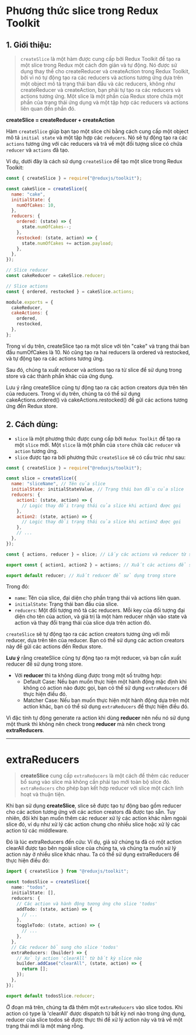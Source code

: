 # Phương thức slice trong Redux Toolkit

## 1. Giới thiệu:

> `createSlice` là một hàm được cung cấp bởi Redux Toolkit để tạo ra một slice trong Redux một cách đơn giản và tự động. Nó được sử dụng thay thế cho createReducer và createAction trong Redux Toolkit, bởi vì nó tự động tạo ra các reducers và actions tương ứng dựa trên một object mô tả trạng thái ban đầu và các reducers, không như createReducer và createAction, bạn phải tự tạo ra các reducers và actions tương ứng. Một slice là một phần của Redux store chứa một phần của trạng thái ứng dụng và một tập hợp các reducers và actions liên quan đến phần đó.

**createSlice = createReducer + createAction**

Hàm `createSlice` giúp bạn tạo một slice chỉ bằng cách cung cấp một object mô tả `initial state` và một tập hợp các `reducers`. Nó sẽ tự động tạo ra các `actions` tương ứng với các reducers và trả về một đối tượng slice có chứa `reducer` và `actions` đã tạo.

Ví dụ, dưới đây là cách sử dụng `createSlice` để tạo một slice trong Redux Toolkit:

```js
const { createSlice } = require("@reduxjs/toolkit");

const cakeSlice = createSlice({
  name: "cake",
  initialState: {
    numOfCakes: 10,
  },
  reducers: {
    ordered: (state) => {
      state.numOfCakes--;
    },
    restocked: (state, action) => {
      state.numOfCakes += action.payload;
    },
  },
});

// Slice reducer
const cakeReducer = cakeSlice.reducer;

// Slice actions
const { ordered, restocked } = cakeSlice.actions;

module.exports = {
  cakeReducer,
  cakeActions: {
    ordered,
    restocked,
  },
};
```

Trong ví dụ trên, createSlice tạo ra một slice với tên "cake" và trạng thái ban đầu numOfCakes là 10. Nó cũng tạo ra hai reducers là ordered và restocked, và tự động tạo ra các actions tương ứng.

Sau đó, chúng ta xuất reducer và actions tạo ra từ slice để sử dụng trong store và các thành phần khác của ứng dụng.

Lưu ý rằng createSlice cũng tự động tạo ra các action creators dựa trên tên của reducers. Trong ví dụ trên, chúng ta có thể sử dụng cakeActions.ordered() và cakeActions.restocked() để gửi các actions tương ứng đến Redux store.

## 2. Cách dùng:

- `slice` là một phương thức được cung cấp bởi `Redux Toolkit` để tạo ra một `slice` mới. Một `slice` là một phần của `store` chứa các `reducer` và `action` tương ứng.
- `slice` được tạo ra bởi phương thức `createSlice` sẽ có cấu trúc như sau:

```js
const { createSlice } = require("@reduxjs/toolkit");

const slice = createSlice({
  name: "sliceName", // Tên của slice
  initialState: initialStateValue, // Trạng thái ban đầu của slice
  reducers: {
    action1: (state, action) => {
      // Logic thay đổi trạng thái của slice khi action1 được gọi
    },
    action2: (state, action) => {
      // Logic thay đổi trạng thái của slice khi action2 được gọi
    },
    // ...
  },
});

const { actions, reducer } = slice; // Lấy các actions và reducer từ slice

export const { action1, action2 } = actions; // Xuất các actions để sử dụng trong ứng dụng

export default reducer; // Xuất reducer để sử dụng trong store
```

Trong đó:

- `name`: Tên của slice, đại diện cho phần trạng thái và actions liên quan.
- `initialState`: Trạng thái ban đầu của slice.
- `reducers`: Một đối tượng mô tả các reducers. Mỗi key của đối tượng đại diện cho tên của action, và giá trị là một hàm reducer nhận vào state và action và thay đổi trạng thái của slice dựa trên action đó.

`createSlice` sẽ tự động tạo ra các action creators tương ứng với mỗi reducer, dựa trên tên của reducer. Bạn có thể sử dụng các action creators này để gửi các actions đến Redux store.

**Lưu ý** rằng createSlice cũng tự động tạo ra một reducer, và bạn cần xuất reducer để sử dụng trong store.

- Với **reducer** thì ta không dùng được trong một số trường hợp:
  - Default Case: Nếu bạn muốn thực hiện một hành động mặc định khi không có action nào được gọi, bạn có thể sử dụng `extraReducers` để thực hiện điều đó.
  - Matcher Case: Nếu bạn muốn thực hiện một hành động dựa trên một action khác, bạn có thể sử dụng `extraReducers` để thực hiện điều đó.

Vì đặc tính tự động generate ra action khi dùng **reducer** nên nếu nó sử dụng một thunk thì không nên check trong **reducer** mà nên check trong **extraReducers**.

---

# extraReducers

> **createSlice** cung cấp `extraReducers` là một cách để thêm các reducer bổ sung vào slice mà không cần phải tạo mới toàn bộ slice đó. `extraReducers` cho phép bạn kết hợp reducer với slice một cách linh hoạt và thuận tiện.

Khi bạn sử dụng **createSlice**, slice sẽ được tạo tự động bao gồm reducer cho các action tương ứng với các action creators đã được tạo sẵn. Tuy nhiên, đôi khi bạn muốn thêm các reducer xử lý các action khác nằm ngoài slice đó, ví dụ như xử lý các action chung cho nhiều slice hoặc xử lý các action từ các middleware.

Đó là lúc extraReducers đến cứu:
Ví dụ, giả sử chúng ta đã có một action clearAll được tạo bên ngoài slice của chúng ta, và chúng ta muốn xử lý action này ở nhiều slice khác nhau. Ta có thể sử dụng extraReducers để thực hiện điều đó:

```ts
import { createSlice } from "@reduxjs/toolkit";

const todosSlice = createSlice({
  name: "todos",
  initialState: [],
  reducers: {
    // Các action và hành động tương ứng cho slice 'todos'
    addTodo: (state, action) => {
      // ...
    },
    toggleTodo: (state, action) => {
      // ...
    },
  },
  // Các reducer bổ sung cho slice 'todos'
  extraReducers: (builder) => {
    // Xử lý action 'clearAll' từ bất kỳ slice nào
    builder.addCase("clearAll", (state, action) => {
      return [];
    });
  },
});

export default todosSlice.reducer;
```

Ở đoạn mã trên, chúng ta đã thêm một `extraReducers` vào slice todos. Khi action có type là 'clearAll' được dispatch từ bất kỳ nơi nào trong ứng dụng, reducer của slice todos sẽ được thực thi để xử lý action này và trả về một trạng thái mới là một mảng rỗng.
